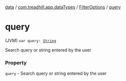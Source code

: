 [data](../../index.md) / [com.treadhill.app.dataTypes](../index.md) / [FilterOptions](index.md) / [query](./query.md)

# query

(JVM) `var query: `[`String`](https://kotlinlang.org/api/latest/jvm/stdlib/kotlin/-string/index.html)

Search query or string entered by the user

### Property

`query` - Search query or string entered by the user